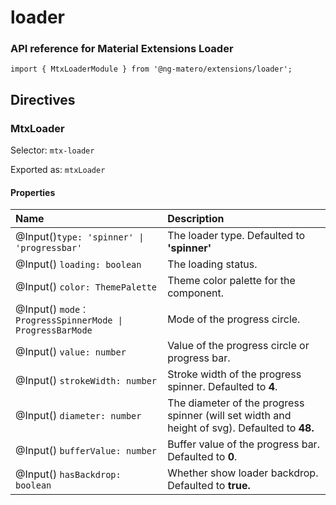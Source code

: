 # loader

### API reference for Material Extensions Loader

`import { MtxLoaderModule } from '@ng-matero/extensions/loader';`

## Directives

### MtxLoader

Selector: `mtx-loader`

Exported as: `mtxLoader`

#### **Properties**

| Name | Description |
| :--- | :--- |
| @Input\(\)`type: 'spinner' \| 'progressbar'` | The loader type. Defaulted to **'spinner'** |
| @Input\(\) `loading: boolean` | The loading status. |
| @Input\(\) `color: ThemePalette` | Theme color palette for the component. |
| @Input\(\) `mode：ProgressSpinnerMode \| ProgressBarMode` | Mode of the progress circle. |
| @Input\(\) `value: number` | Value of the progress circle or progress bar. |
| @Input\(\) `strokeWidth: number` | Stroke width of the progress spinner. Defaulted to **4**. |
| @Input\(\) `diameter: number` | The diameter of the progress spinner \(will set width and height of svg\). Defaulted to **48.** |
| @Input\(\) `bufferValue: number` | Buffer value of the progress bar. Defaulted to **0**. |
| @Input\(\) `hasBackdrop: boolean` | Whether show loader backdrop. Defaulted to **true.** |



